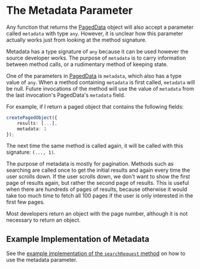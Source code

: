 # The Metadata Parameter

Any function that returns the [PagedData](model-reference/#pageddata) object will also accept a parameter
called `metadata` with type `any`. However, it is unclear how this parameter actually works just from looking at the
method signature.

Metadata has a type signature of `any` because it can be used however the source developer works. The purpose
of `metadata` is to carry information between method calls, or a rudimentary method of keeping state.

One of the parameters in [PagedData](model-reference/#pageddata) is `metadata`, which also has a type value of `any`.
When a method containing `metadata` is first called, `metadata` will be null. Future invocations of the method will use
the value of `metadata` from the last invocation's PagedData's `metadata` field.

For example, if I return a paged object that contains the following fields:

```ts
createPagedObject({
	results: [...],
	metadata: 1
});
```

The next time the same method is called again, it will be called with this signature: `(..., 1)`.

The purpose of metadata is mostly for pagination. Methods such as searching are called once to get the initial results
and again every time the user scrolls down. If the user scrolls down, we don't want to show the first page of results
again, but rather the second page of results. This is useful when there are hundreds of pages of results, because
otherwise it would take too much time to fetch all 100 pages if the user is only interested in the first few pages.

Most developers return an object with the page number, although it is not necessary to return an object.

## Example Implementation of Metadata

See the [example implementation of the `searchRequest` method](function-definitions/#example-implementation-4) on how
to use the metadata parameter.
